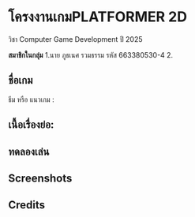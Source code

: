 # โครงงานเกมPLATFORMER 2D 
วิชา Computer Game Development ปี 2025

**สมาชิกในกลุ่ม**
1.นาย ภูธเนศ รวมธรรม รหัส 663380530-4
2.

## ชื่อเกม

ธีม หรือ แนวเกม :

## เนื้อเรื่องย่อ:



## ทดลองเล่น 


## Screenshots

## Credits
